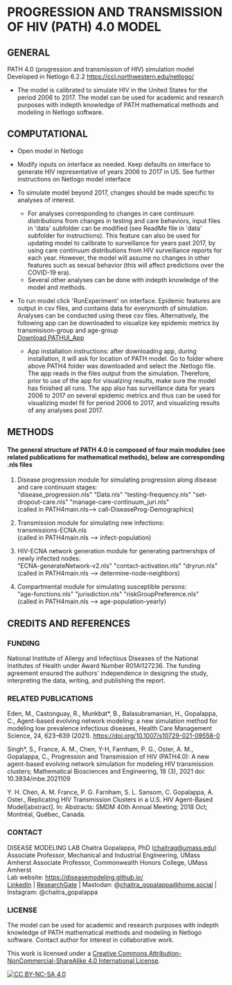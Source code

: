 # PROGRESSION AND TRANSMISSION OF HIV (PATH) 4.0 MODEL
## GENERAL
PATH 4.0 (progression and transmission of HIV) simulation model 
Developed in Netlogo 6.2.2 https://ccl.northwestern.edu/netlogo/ 
* The model is calibrated to simulate HIV in the United States for the period 2006 to 2017. The model can be used for academic and research purposes with indepth knowledge of PATH mathematical methods and modeling in Netlogo software.

## COMPUTATIONAL
* Open model in Netlogo
* Modify inputs on interface as needed. Keep defaults on interface to generate HIV representative of years 2006 to 2017 in US. See further instructions on Netlogo model interface
* To simulate model beyond 2017, changes should be made specific to analyses of interest. 
  * For analyses corresponding to changes in care continuum distributions from changes in testing and care behaviors, input files in 'data' subfolder can be modified (see ReadMe file in 'data' subfolder for instructions). This feature can also be used for updating model to calibrate to surveillance for years past 2017, by using care continuum distributions from HIV surveillance reports for each year. However, the model will assume no changes in other features such as sexual behavior (this will affect predictions over the COVID-19 era).  
  * Several other analyses can be done with indepth knowledge of the model and methods.

* To run model click 'RunExperiment' on interface. Epidemic features are output in csv files, and contains data for everymonth of simulation. Analyses can be conducted using these csv files. Alternatively, the following app can be downloaded to visualize key epidemic metrics by transmisison-group and age-group  
[Download PATHUI_App](https://people.umass.edu/chaitrag/Research/PATH-App/PATHUISetup.exe)
  * App installation instructions: after downloading app, during installation, it will ask for location of PATH model. Go to folder where above PATH4 folder was downloaded and select the .Netlogo file. The app reads in the files output from the simulation. Therefore, prior to use of the app for visualzing results, make sure the model has finished all runs. The app also has surveillance data for years 2006 to 2017 on several epidemic metrics and thus can be used for visualizing model fit for period 2006 to 2017, and visualizing results of any analyses post 2017. 

## METHODS
#### The general structure of PATH 4.0 is composed of four main modules (see related publications for mathematical methods), below are corresponding .nls files
1.  Disease progression module for simulating progression along disease and care continuum stages:     
"disease_progression.nls" "Data.nls" "testing-frequency.nls" "set-dropout-care.nls" "manage-care-continuum_juri.nls"  
(called in PATH4main.nls--> call-DiseaseProg-Demographics) 

2. Transmission module for simulating new infections:   
transmissions-ECNA.nls   
(called in PATH4main.nls --> infect-population)  

3.  HIV-ECNA network generation module for generating partnerships of newly infected nodes:  
"ECNA-generateNetwork-v2.nls" "contact-activation.nls" "dryrun.nls"   
(called in PATH4main.nls -->  determine-node-neighbors)  

4. Compartmental module for simulating susceptible persons:   
"age-functions.nls" "jurisdiction.nls" "riskGroupPreference.nls"   
(called in PATH4main.nls --> age-population-yearly)  

## CREDITS AND REFERENCES

### FUNDING 

National Institute of Allergy and Infectious Diseases of the National Institutes of Health under Award Number R01AI127236. The funding agreement ensured the authors' independence in designing the study, interpreting the data, writing, and publishing the report.

### RELATED PUBLICATIONS

Eden, M., Castonguay, R., Munkbat*, B., Balasubramanian, H., Gopalappa, C., Agent-based evolving network modeling: a new simulation method for modeling low prevalence infectious diseases, Health Care Management Science, 24, 623–639 (2021). https://doi.org/10.1007/s10729-021-09558-0 


Singh*, S., France, A. M., Chen, Y-H, Farnham, P. G., Oster, A. M., Gopalappa, C., Progression and Transmission of HIV (PATH4.0): A new agent-based evolving network simulation for modeling HIV transmission clusters; Mathematical Biosciences and Engineering, 18 (3), 2021 doi: 10.3934/mbe.2021109

Y. H. Chen, A. M. France, P. G. Farnham, S. L. Sansom, C. Gopalappa, A. Oster., Replicating HIV Transmission Clusters in a U.S. HIV Agent-Based Model[abstract]. In: Abstracts: SMDM 40th Annual Meeting; 2018 Oct; Montréal, Québec, Canada. 

### CONTACT
DISEASE MODELING LAB
Chaitra Gopalappa, PhD (chaitrag@umass.edu)
Associate Professor, Mechanical and Industrial Engineering, UMass Amherst 
Associate Professor, Commonwealth Honors College, UMass Amherst    
Lab website:   https://diseasemodeling.github.io/   
[LinkedIn](https://www.linkedin.com/in/chaitra-gopalappa-18bb181a/) | [ResearchGate](https://www.researchgate.net/profile/Chaitra_Gopalappa) |
Mastodan: @chaitra_gopalappa@home.social | Instagram: @chaitra_gopalappa 

### LICENSE
The model can be used for academic and research purposes with indepth knowledge of PATH mathematical methods and modeling in Netlogo software. Contact author for interest in collaborative work.

This work is licensed under a
[Creative Commons Attribution-NonCommercial-ShareAlike 4.0 International License][cc-by-nc-sa].

[![CC BY-NC-SA 4.0][cc-by-nc-sa-image]][cc-by-nc-sa]

[cc-by-nc-sa]: http://creativecommons.org/licenses/by-nc-sa/4.0/
[cc-by-nc-sa-image]: https://licensebuttons.net/l/by-nc-sa/4.0/88x31.png
[cc-by-nc-sa-shield]: https://img.shields.io/badge/License-CC%20BY--NC--SA%204.0-lightgrey.svg

